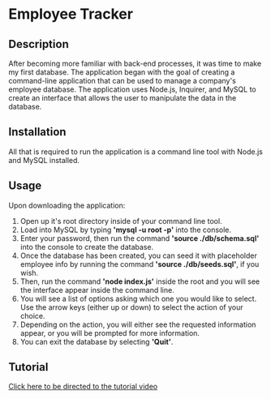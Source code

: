 # Employee Tracker

## Description
After becoming more familiar with back-end processes, it was time to make my first database. The application began with the goal of creating a command-line application that can be used to manage a company's employee database. The application uses Node.js, Inquirer, and MySQL to create an interface that allows the user to manipulate the data in the database.
## Installation
All that is required to run the application is a command line tool with Node.js and MySQL installed.
## Usage
Upon downloading the application:
1. Open up it's root directory inside of your command line tool.
2. Load into MySQL by typing <strong>'mysql -u root -p'</strong> into the console.
3. Enter your password, then run the command <strong>'source ./db/schema.sql'</strong> into the console to create the database.
4. Once the database has been created, you can seed it with placeholder employee info by running the command <strong>'source ./db/seeds.sql'</strong>, if you wish.
5. Then, run the command <strong>'node index.js'</strong> inside the root and you will see the interface appear inside the command line.
6. You will see a list of options asking which one you would like to select. Use the arrow keys (either up or down) to select the action of your choice.
7. Depending on the action, you will either see the requested information appear, or you will be prompted for more information.
8. You can exit the database by selecting <strong>'Quit'</strong>.

## Tutorial
[Click here to be directed to the tutorial video](https://drive.google.com/file/d/1HsT6AV54jWjK-cN2l8ZciFdX0Kz7xvIj/view)
